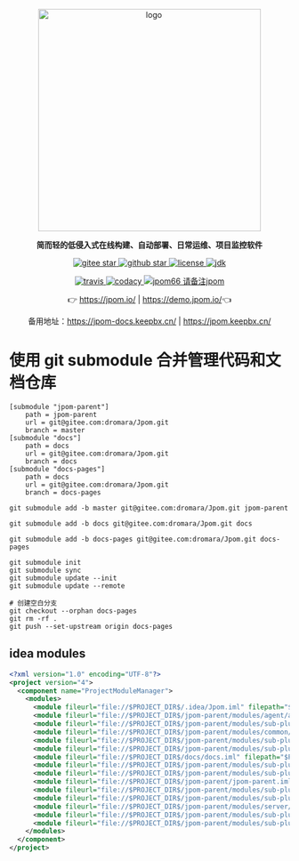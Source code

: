 <p align="center">
	<a href="https://jpom.io/"  target="_blank">
	    <img src="https://jpom-docs.keepbx.cn/images/jpom_logo.png" width="400" alt="logo">
	</a>
</p>
<p align="center">
	<strong>简而轻的低侵入式在线构建、自动部署、日常运维、项目监控软件</strong>
</p>

<p align="center">
	<a target="_blank" href="https://gitee.com/dromara/Jpom">
        <img src='https://gitee.com/dromara/Jpom/badge/star.svg?theme=gvp' alt='gitee star'/>
    </a>
 	<a target="_blank" href="https://github.com/dromara/Jpom">
		<img src="https://img.shields.io/github/stars/dromara/Jpom.svg?style=social" alt="github star"/>
    </a>
    <a target="_blank" href="https://gitee.com/dromara/Jpom">
        <img src='https://img.shields.io/github/license/dromara/Jpom?style=flat' alt='license'/>
    </a>
    <a target="_blank" href="https://gitee.com/dromara/Jpom">
        <img src='https://img.shields.io/badge/JDK-1.8.0_40+-green.svg' alt='jdk'/>
    </a>
</p>

<p align="center">
    <a target="_blank" href="https://travis-ci.org/dromara/Jpom">
        <img src='https://travis-ci.org/dromara/Jpom.svg?branch=master' alt='travis'/>
    </a>
    <a target="_blank" href="https://www.codacy.com/gh/dromara/Jpom/dashboard?utm_source=github.com&amp;utm_medium=referral&amp;utm_content=dromara/Jpom&amp;utm_campaign=Badge_Grade">
      <img src="https://app.codacy.com/project/badge/Grade/843b953f1446449c9a075e44ea778336" alt="codacy"/>
    </a>
	<a target="_blank" href="https://jpom-docs.keepbx.cn/images/wx-qrcode-praise.png">
		<img src='https://img.shields.io/badge/%E5%BE%AE%E4%BF%A1%E7%BE%A4(%E8%AF%B7%E5%A4%87%E6%B3%A8%3AJpom)-jpom66-yellowgreen.svg' alt='jpom66 请备注jpom'/>
	</a>
</p>

<p align="center">
	👉 <a target="_blank" href="https://jpom.io/">https://jpom.io/</a> | <a target="_blank" href="https://demo.jpom.io/">https://demo.jpom.io/</a>👈
</p>
<p align="center">
	备用地址：<a target="_blank" href="https://jpom-docs.keepbx.cn/">https://jpom-docs.keepbx.cn/</a> | <a target="_blank" href="https://jpom.keepbx.cn/">https://jpom.keepbx.cn/</a>
</p>

# 使用 git submodule 合并管理代码和文档仓库


```shell
[submodule "jpom-parent"]
	path = jpom-parent
	url = git@gitee.com:dromara/Jpom.git
	branch = master
[submodule "docs"]
	path = docs
	url = git@gitee.com:dromara/Jpom.git
	branch = docs
[submodule "docs-pages"]
	path = docs
	url = git@gitee.com:dromara/Jpom.git
	branch = docs-pages
```

```shell
git submodule add -b master git@gitee.com:dromara/Jpom.git jpom-parent

git submodule add -b docs git@gitee.com:dromara/Jpom.git docs

git submodule add -b docs-pages git@gitee.com:dromara/Jpom.git docs-pages
```

```shell
git submodule init
git submodule sync 
git submodule update --init
git submodule update --remote
```

```shell
# 创建空白分支 
git checkout --orphan docs-pages
git rm -rf .
git push --set-upstream origin docs-pages
```

## idea modules 

```xml
<?xml version="1.0" encoding="UTF-8"?>
<project version="4">
  <component name="ProjectModuleManager">
    <modules>
      <module fileurl="file://$PROJECT_DIR$/.idea/Jpom.iml" filepath="$PROJECT_DIR$/.idea/Jpom.iml" />
      <module fileurl="file://$PROJECT_DIR$/jpom-parent/modules/agent/agent.iml" filepath="$PROJECT_DIR$/jpom-parent/modules/agent/agent.iml" />
      <module fileurl="file://$PROJECT_DIR$/jpom-parent/modules/sub-plugin/auto-charset-jchardet/auto-charset-jchardet.iml" filepath="$PROJECT_DIR$/jpom-parent/modules/sub-plugin/auto-charset-jchardet/auto-charset-jchardet.iml" />
      <module fileurl="file://$PROJECT_DIR$/jpom-parent/modules/common/common.iml" filepath="$PROJECT_DIR$/jpom-parent/modules/common/common.iml" />
      <module fileurl="file://$PROJECT_DIR$/jpom-parent/modules/sub-plugin/db-h2/db-h2.iml" filepath="$PROJECT_DIR$/jpom-parent/modules/sub-plugin/db-h2/db-h2.iml" />
      <module fileurl="file://$PROJECT_DIR$/jpom-parent/modules/sub-plugin/docker-cli/docker-cli.iml" filepath="$PROJECT_DIR$/jpom-parent/modules/sub-plugin/docker-cli/docker-cli.iml" />
      <module fileurl="file://$PROJECT_DIR$/docs/docs.iml" filepath="$PROJECT_DIR$/docs/docs.iml" />
      <module fileurl="file://$PROJECT_DIR$/jpom-parent/modules/sub-plugin/email/email.iml" filepath="$PROJECT_DIR$/jpom-parent/modules/sub-plugin/email/email.iml" />
      <module fileurl="file://$PROJECT_DIR$/jpom-parent/modules/sub-plugin/git-clone/git-clone.iml" filepath="$PROJECT_DIR$/jpom-parent/modules/sub-plugin/git-clone/git-clone.iml" />
      <module fileurl="file://$PROJECT_DIR$/jpom-parent/jpom-parent.iml" filepath="$PROJECT_DIR$/jpom-parent/jpom-parent.iml" />
      <module fileurl="file://$PROJECT_DIR$/jpom-parent/modules/sub-plugin/jpom-plugins-parent.iml" filepath="$PROJECT_DIR$/jpom-parent/modules/sub-plugin/jpom-plugins-parent.iml" />
      <module fileurl="file://$PROJECT_DIR$/jpom-parent/modules/sub-plugin/maven-plugin/maven-plugin.iml" filepath="$PROJECT_DIR$/jpom-parent/modules/sub-plugin/maven-plugin/maven-plugin.iml" />
      <module fileurl="file://$PROJECT_DIR$/jpom-parent/modules/server/server.iml" filepath="$PROJECT_DIR$/jpom-parent/modules/server/server.iml" />
      <module fileurl="file://$PROJECT_DIR$/jpom-parent/modules/sub-plugin/svn-clone/svn-clone.iml" filepath="$PROJECT_DIR$/jpom-parent/modules/sub-plugin/svn-clone/svn-clone.iml" />
      <module fileurl="file://$PROJECT_DIR$/jpom-parent/modules/sub-plugin/webhook/webhook.iml" filepath="$PROJECT_DIR$/jpom-parent/modules/sub-plugin/webhook/webhook.iml" />
    </modules>
  </component>
</project>
```